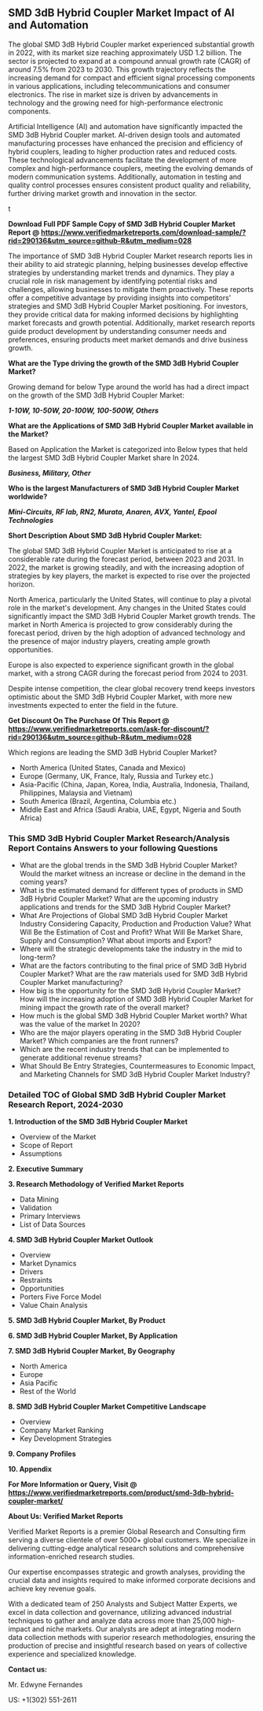 <h2>SMD 3dB Hybrid Coupler Market Impact of AI and Automation</h2><p>The global SMD 3dB Hybrid Coupler market experienced substantial growth in 2022, with its market size reaching approximately USD 1.2 billion. The sector is projected to expand at a compound annual growth rate (CAGR) of around 7.5% from 2023 to 2030. This growth trajectory reflects the increasing demand for compact and efficient signal processing components in various applications, including telecommunications and consumer electronics. The rise in market size is driven by advancements in technology and the growing need for high-performance electronic components.</p><p>Artificial Intelligence (AI) and automation have significantly impacted the SMD 3dB Hybrid Coupler market. AI-driven design tools and automated manufacturing processes have enhanced the precision and efficiency of hybrid couplers, leading to higher production rates and reduced costs. These technological advancements facilitate the development of more complex and high-performance couplers, meeting the evolving demands of modern communication systems. Additionally, automation in testing and quality control processes ensures consistent product quality and reliability, further driving market growth and innovation in the sector.</p>t</p><p id="" class=""><strong>Download Full PDF Sample Copy of SMD 3dB Hybrid Coupler Market Report @ <a href="https://www.verifiedmarketreports.com/download-sample/?rid=290136&utm_source=github-R&utm_medium=028" target="_blank">https://www.verifiedmarketreports.com/download-sample/?rid=290136&utm_source=github-R&utm_medium=028</a></strong></p><p>The importance of&nbsp;SMD 3dB Hybrid Coupler Market research reports lies in their ability to aid strategic planning, helping businesses develop effective strategies by understanding market trends and dynamics. They play a crucial role in risk management by identifying potential risks and challenges, allowing businesses to mitigate them proactively. These reports offer a competitive advantage by providing insights into competitors' strategies and SMD 3dB Hybrid Coupler Market positioning. For investors, they provide critical data for making informed decisions by highlighting market forecasts and growth potential. Additionally, market research reports guide product development by understanding consumer needs and preferences, ensuring products meet market demands and drive business growth.</p><p><strong>What are the&nbsp;Type driving the growth of the SMD 3dB Hybrid Coupler Market?</strong></p><p id="" class="">Growing demand for below Type around the world has had a direct impact on the growth of the SMD 3dB Hybrid Coupler Market:</p><em><strong>1-10W, 10-50W, 20-100W, 100-500W, Others</strong></em></p><strong>What are the&nbsp;Applications&nbsp;of SMD 3dB Hybrid Coupler Market available in the Market?</strong></p><p id="" class="">Based on Application the Market is categorized into Below types that held the largest SMD 3dB Hybrid Coupler Market share In 2024.</p><em><strong>Business, Military, Other</strong></em></p><strong>Who is the largest Manufacturers of SMD 3dB Hybrid Coupler Market worldwide?</strong></p><p><em><strong>Mini-Circuits, RF lab, RN2, Murata, Anaren, AVX, Yantel, Epool Technologies</strong></em></p><p id="" class=""><strong>Short Description About SMD 3dB Hybrid Coupler Market:</strong></p><p>The global SMD 3dB Hybrid Coupler Market is anticipated to rise at a considerable rate during the forecast period, between 2023 and 2031. In 2022, the market is growing steadily, and with the increasing adoption of strategies by key players, the market is expected to rise over the projected horizon.</p><p>North America, particularly the United States, will continue to play a pivotal role in the market's development. Any changes in the United States could significantly impact the SMD 3dB Hybrid Coupler Market growth trends. The market in North America is projected to grow considerably during the forecast period, driven by the high adoption of advanced technology and the presence of major industry players, creating ample growth opportunities.</p><p>Europe is also expected to experience significant growth in the global market, with a strong CAGR during the forecast period from 2024 to 2031.</p><p>Despite intense competition, the clear global recovery trend keeps investors optimistic about the SMD 3dB Hybrid Coupler Market, with more new investments expected to enter the field in the future.</p><p id="" class=""><strong>Get Discount On The Purchase Of This Report @ <a href="https://www.verifiedmarketreports.com/ask-for-discount/?rid=290136&utm_source=github-R&utm_medium=028" target="_blank">https://www.verifiedmarketreports.com/ask-for-discount/?rid=290136&utm_source=github-R&utm_medium=028</a></strong></p>Which regions are leading the SMD 3dB Hybrid Coupler Market?</p><ul><li>North America (United States, Canada and Mexico)</li><li>Europe (Germany, UK, France, Italy, Russia and Turkey etc.)</li><li>Asia-Pacific (China, Japan, Korea, India, Australia, Indonesia, Thailand, Philippines, Malaysia and Vietnam)</li><li>South America (Brazil, Argentina, Columbia etc.)</li><li>Middle East and Africa (Saudi Arabia, UAE, Egypt, Nigeria and South Africa)</li></ul><h3 id="" class="">This SMD 3dB Hybrid Coupler Market Research/Analysis Report Contains Answers to your following Questions</h3><ul><li>What are the global trends in the SMD 3dB Hybrid Coupler Market? Would the market witness an increase or decline in the demand in the coming years?</li><li>What is the estimated demand for different types of products in SMD 3dB Hybrid Coupler Market? What are the upcoming industry applications and trends for the SMD 3dB Hybrid Coupler Market?</li><li>What Are Projections of Global SMD 3dB Hybrid Coupler Market Industry Considering Capacity, Production and Production Value? What Will Be the Estimation of Cost and Profit? What Will Be Market Share, Supply and Consumption? What about imports and Export?</li><li>Where will the strategic developments take the industry in the mid to long-term?</li><li>What are the factors contributing to the final price of SMD 3dB Hybrid Coupler Market? What are the raw materials used for SMD 3dB Hybrid Coupler Market manufacturing?</li><li>How big is the opportunity for the SMD 3dB Hybrid Coupler Market? How will the increasing adoption of SMD 3dB Hybrid Coupler Market for mining impact the growth rate of the overall market?</li><li>How much is the global SMD 3dB Hybrid Coupler Market worth? What was the value of the market In 2020?</li><li>Who are the major players operating in the SMD 3dB Hybrid Coupler Market? Which companies are the front runners?</li><li>Which are the recent industry trends that can be implemented to generate additional revenue streams?</li><li>What Should Be Entry Strategies, Countermeasures to Economic Impact, and Marketing Channels for SMD 3dB Hybrid Coupler Market Industry?</li></ul><h3 id="" class="">Detailed TOC of Global SMD 3dB Hybrid Coupler Market Research Report, 2024-2030</h3><p id="" class=""><strong>1. Introduction of the SMD 3dB Hybrid Coupler Market</strong></p><ul><li>Overview of the Market</li><li>Scope of Report</li><li>Assumptions</li></ul><p id="" class=""><strong>2. Executive Summary</strong></p><p id="" class=""><strong>3. Research Methodology of Verified Market Reports</strong></p><ul><li>Data Mining</li><li>Validation</li><li>Primary Interviews</li><li>List of Data Sources</li></ul><p id="" class=""><strong>4. SMD 3dB Hybrid Coupler Market Outlook</strong></p><ul><li>Overview</li><li>Market Dynamics</li><li>Drivers</li><li>Restraints</li><li>Opportunities</li><li>Porters Five Force Model</li><li>Value Chain Analysis</li></ul><p id="" class=""><strong>5. SMD 3dB Hybrid Coupler Market, By Product</strong></p><p id="" class=""><strong>6. SMD 3dB Hybrid Coupler Market, By Application</strong></p><p id="" class=""><strong>7. SMD 3dB Hybrid Coupler Market, By Geography</strong></p><ul><li>North America</li><li>Europe</li><li>Asia Pacific</li><li>Rest of the World</li></ul><p id="" class=""><strong>8. SMD 3dB Hybrid Coupler Market Competitive Landscape</strong></p><ul><li>Overview</li><li>Company Market Ranking</li><li>Key Development Strategies</li></ul><p id="" class=""><strong>9. Company Profiles</strong></p><p id="" class=""><strong>10. Appendix</strong></p><p id="" class=""><strong>For More Information or Query, Visit @ <a href="https://www.verifiedmarketreports.com/product/smd-3db-hybrid-coupler-market/" target="_blank">https://www.verifiedmarketreports.com/product/smd-3db-hybrid-coupler-market/</a></strong></p><p id="" class=""><strong>About Us: Verified Market Reports</strong></p><p id="" class="">Verified Market Reports is a premier Global Research and Consulting firm serving a diverse clientele of over 5000+ global customers. We specialize in delivering cutting-edge analytical research solutions and comprehensive information-enriched research studies.</p><p id="" class="">Our expertise encompasses strategic and growth analyses, providing the crucial data and insights required to make informed corporate decisions and achieve key revenue goals.</p><p id="" class="">With a dedicated team of 250 Analysts and Subject Matter Experts, we excel in data collection and governance, utilizing advanced industrial techniques to gather and analyze data across more than 25,000 high-impact and niche markets. Our analysts are adept at integrating modern data collection methods with superior research methodologies, ensuring the production of precise and insightful research based on years of collective experience and specialized knowledge.</p><p id="" class=""><strong>Contact us:</strong></p><p id="" class="">Mr. Edwyne Fernandes</p><p id="" class="">US: +1(302) 551-2611</p>